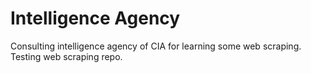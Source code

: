# Intelligence Agency
Consulting intelligence agency of CIA for learning some web scraping.
Testing web scraping repo.
